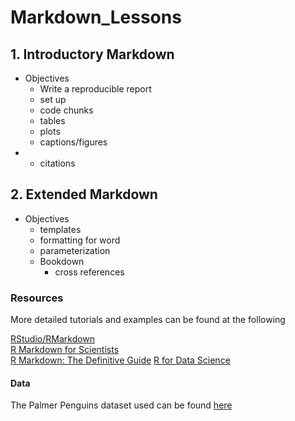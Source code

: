 # Markdown_Lessons

## 1. Introductory Markdown

- Objectives
  * Write a reproducible report
  * set up
  * code chunks
  * tables
  * plots
  * captions/figures
- * citations

## 2. Extended Markdown

- Objectives
    * templates
    * formatting for word
    * parameterization
    * Bookdown
        * cross references
        
### Resources  
More detailed tutorials and examples can be found at the following

[RStudio/RMarkdown](https://rmarkdown.rstudio.com)  
[R Markdown for Scientists](https://rmd4sci.njtierney.com/)  
[R Markdown: The Definitive Guide](https://bookdown.org/yihui/rmarkdown/)
[R for Data Science](https://r4ds.had.co.nz/index.html)


#### Data  
The Palmer Penguins dataset used can be found [here](https://allisonhorst.github.io/palmerpenguins/)
